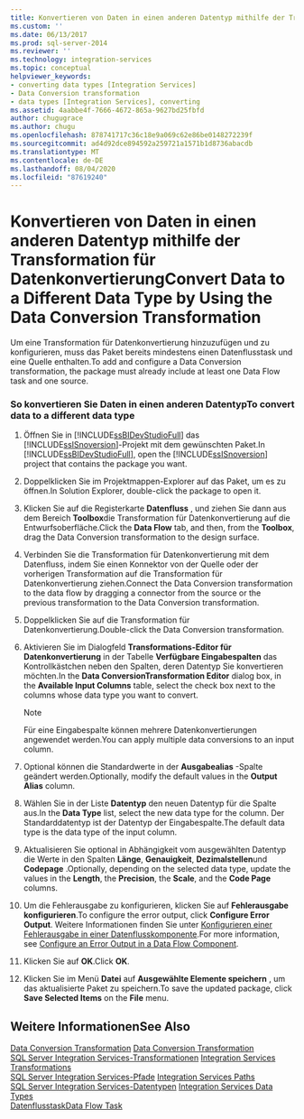 ```yaml
---
title: Konvertieren von Daten in einen anderen Datentyp mithilfe der Transformation für Datenkonvertierung | Microsoft-Dokumentation
ms.custom: ''
ms.date: 06/13/2017
ms.prod: sql-server-2014
ms.reviewer: ''
ms.technology: integration-services
ms.topic: conceptual
helpviewer_keywords:
- converting data types [Integration Services]
- Data Conversion transformation
- data types [Integration Services], converting
ms.assetid: 4aabbe4f-7666-4672-865a-9627bd25fbfd
author: chugugrace
ms.author: chugu
ms.openlocfilehash: 878741717c36c18e9a069c62e86be0148272239f
ms.sourcegitcommit: ad4d92dce894592a259721a1571b1d8736abacdb
ms.translationtype: MT
ms.contentlocale: de-DE
ms.lasthandoff: 08/04/2020
ms.locfileid: "87619240"
---
```

# <a name="convert-data-to-a-different-data-type-by-using-the-data-conversion-transformation"></a><span data-ttu-id="2ba97-102">Konvertieren von Daten in einen anderen Datentyp mithilfe der Transformation für Datenkonvertierung</span><span class="sxs-lookup"><span data-stu-id="2ba97-102">Convert Data to a Different Data Type by Using the Data Conversion Transformation</span></span>
  <span data-ttu-id="2ba97-103">Um eine Transformation für Datenkonvertierung hinzuzufügen und zu konfigurieren, muss das Paket bereits mindestens einen Datenflusstask und eine Quelle enthalten.</span><span class="sxs-lookup"><span data-stu-id="2ba97-103">To add and configure a Data Conversion transformation, the package must already include at least one Data Flow task and one source.</span></span>  
  
### <a name="to-convert-data-to-a-different-data-type"></a><span data-ttu-id="2ba97-104">So konvertieren Sie Daten in einen anderen Datentyp</span><span class="sxs-lookup"><span data-stu-id="2ba97-104">To convert data to a different data type</span></span>  
  
1.  <span data-ttu-id="2ba97-105">Öffnen Sie in [!INCLUDE[ssBIDevStudioFull](../../../includes/ssbidevstudiofull-md.md)] das [!INCLUDE[ssISnoversion](../../../includes/ssisnoversion-md.md)]-Projekt mit dem gewünschten Paket.</span><span class="sxs-lookup"><span data-stu-id="2ba97-105">In [!INCLUDE[ssBIDevStudioFull](../../../includes/ssbidevstudiofull-md.md)], open the [!INCLUDE[ssISnoversion](../../../includes/ssisnoversion-md.md)] project that contains the package you want.</span></span>  
  
2.  <span data-ttu-id="2ba97-106">Doppelklicken Sie im Projektmappen-Explorer auf das Paket, um es zu öffnen.</span><span class="sxs-lookup"><span data-stu-id="2ba97-106">In Solution Explorer, double-click the package to open it.</span></span>  
  
3.  <span data-ttu-id="2ba97-107">Klicken Sie auf die Registerkarte **Datenfluss** , und ziehen Sie dann aus dem Bereich **Toolbox**die Transformation für Datenkonvertierung auf die Entwurfsoberfläche.</span><span class="sxs-lookup"><span data-stu-id="2ba97-107">Click the **Data Flow** tab, and then, from the **Toolbox**, drag the Data Conversion transformation to the design surface.</span></span>  
  
4.  <span data-ttu-id="2ba97-108">Verbinden Sie die Transformation für Datenkonvertierung mit dem Datenfluss, indem Sie einen Konnektor von der Quelle oder der vorherigen Transformation auf die Transformation für Datenkonvertierung ziehen.</span><span class="sxs-lookup"><span data-stu-id="2ba97-108">Connect the Data Conversion transformation to the data flow by dragging a connector from the source or the previous transformation to the Data Conversion transformation.</span></span>  
  
5.  <span data-ttu-id="2ba97-109">Doppelklicken Sie auf die Transformation für Datenkonvertierung.</span><span class="sxs-lookup"><span data-stu-id="2ba97-109">Double-click the Data Conversion transformation.</span></span>  
  
6.  <span data-ttu-id="2ba97-110">Aktivieren Sie im Dialogfeld **Transformations-Editor für Datenkonvertierung** in der Tabelle **Verfügbare Eingabespalten** das Kontrollkästchen neben den Spalten, deren Datentyp Sie konvertieren möchten.</span><span class="sxs-lookup"><span data-stu-id="2ba97-110">In the **Data ConversionTransformation Editor** dialog box, in the **Available Input Columns** table, select the check box next to the columns whose data type you want to convert.</span></span>  
  
    > [!NOTE]  
    >  <span data-ttu-id="2ba97-111">Für eine Eingabespalte können mehrere Datenkonvertierungen angewendet werden.</span><span class="sxs-lookup"><span data-stu-id="2ba97-111">You can apply multiple data conversions to an input column.</span></span>  
  
7.  <span data-ttu-id="2ba97-112">Optional können die Standardwerte in der **Ausgabealias** -Spalte geändert werden.</span><span class="sxs-lookup"><span data-stu-id="2ba97-112">Optionally, modify the default values in the **Output Alias** column.</span></span>  
  
8.  <span data-ttu-id="2ba97-113">Wählen Sie in der Liste **Datentyp** den neuen Datentyp für die Spalte aus.</span><span class="sxs-lookup"><span data-stu-id="2ba97-113">In the **Data Type** list, select the new data type for the column.</span></span> <span data-ttu-id="2ba97-114">Der Standarddatentyp ist der Datentyp der Eingabespalte.</span><span class="sxs-lookup"><span data-stu-id="2ba97-114">The default data type is the data type of the input column.</span></span>  
  
9. <span data-ttu-id="2ba97-115">Aktualisieren Sie optional in Abhängigkeit vom ausgewählten Datentyp die Werte in den Spalten **Länge**, **Genauigkeit**, **Dezimalstellen**und **Codepage** .</span><span class="sxs-lookup"><span data-stu-id="2ba97-115">Optionally, depending on the selected data type, update the values in the **Length**, the **Precision**, the **Scale**, and the **Code Page** columns.</span></span>  
  
10. <span data-ttu-id="2ba97-116">Um die Fehlerausgabe zu konfigurieren, klicken Sie auf **Fehlerausgabe konfigurieren**.</span><span class="sxs-lookup"><span data-stu-id="2ba97-116">To configure the error output, click **Configure Error Output**.</span></span> <span data-ttu-id="2ba97-117">Weitere Informationen finden Sie unter [Konfigurieren einer Fehlerausgabe in einer Datenflusskomponente](../../configure-an-error-output-in-a-data-flow-component.md).</span><span class="sxs-lookup"><span data-stu-id="2ba97-117">For more information, see [Configure an Error Output in a Data Flow Component](../../configure-an-error-output-in-a-data-flow-component.md).</span></span>  
  
11. <span data-ttu-id="2ba97-118">Klicken Sie auf **OK**.</span><span class="sxs-lookup"><span data-stu-id="2ba97-118">Click **OK**.</span></span>  
  
12. <span data-ttu-id="2ba97-119">Klicken Sie im Menü **Datei** auf **Ausgewählte Elemente speichern** , um das aktualisierte Paket zu speichern.</span><span class="sxs-lookup"><span data-stu-id="2ba97-119">To save the updated package, click **Save Selected Items** on the **File** menu.</span></span>  
  
## <a name="see-also"></a><span data-ttu-id="2ba97-120">Weitere Informationen</span><span class="sxs-lookup"><span data-stu-id="2ba97-120">See Also</span></span>  
 <span data-ttu-id="2ba97-121">[Data Conversion Transformation](data-conversion-transformation.md) </span><span class="sxs-lookup"><span data-stu-id="2ba97-121">[Data Conversion Transformation](data-conversion-transformation.md) </span></span>  
 <span data-ttu-id="2ba97-122">[SQL Server Integration Services-Transformationen](integration-services-transformations.md) </span><span class="sxs-lookup"><span data-stu-id="2ba97-122">[Integration Services Transformations](integration-services-transformations.md) </span></span>  
 <span data-ttu-id="2ba97-123">[SQL Server Integration Services-Pfade](../integration-services-paths.md) </span><span class="sxs-lookup"><span data-stu-id="2ba97-123">[Integration Services Paths](../integration-services-paths.md) </span></span>  
 <span data-ttu-id="2ba97-124">[SQL Server Integration Services-Datentypen](../integration-services-data-types.md) </span><span class="sxs-lookup"><span data-stu-id="2ba97-124">[Integration Services Data Types](../integration-services-data-types.md) </span></span>  
 [<span data-ttu-id="2ba97-125">Datenflusstask</span><span class="sxs-lookup"><span data-stu-id="2ba97-125">Data Flow Task</span></span>](../../control-flow/data-flow-task.md)  
  
  
